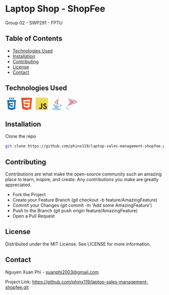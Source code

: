 # Laptop Shop - ShopFee

Group 02 - SWP291 - FPTU

## Table of Contents

- [Technologies Used](#technologies-used)
- [Installation](#installation)
- [Contributing](#contributing)
- [License](#license)
- [Contact](#contact)
<!--
- [Usage](#usage)
-->

## Technologies Used

<div>
  <img src="https://github.com/devicons/devicon/blob/master/icons/css3/css3-plain-wordmark.svg"  title="CSS3" alt="CSS" width="40" height="40"/>&nbsp;
  <img src="https://github.com/devicons/devicon/blob/master/icons/html5/html5-original.svg" title="HTML5" alt="HTML" width="40" height="40"/>&nbsp;
  <img src="https://github.com/devicons/devicon/blob/master/icons/javascript/javascript-original.svg" title="JavaScript" alt="JavaScript" width="40" height="40"/>&nbsp;
  <img src="https://github.com/devicons/devicon/blob/master/icons/java/java-original.svg" title="Java" alt="Java" width="40" height="40"/>&nbsp;
  <img src="https://github.com/devicons/devicon/blob/master/icons/microsoftsqlserver/microsoftsqlserver-original.svg" title="MSSQL"  alt="MSSQL" width="40" height="40"/>&nbsp;
</div>

## Installation

Clone the repo
 
```sh
git clone https://github.com/phinx119/laptop-sales-management-shopfee.git
```

<!--
## Usage

To build project, run:

```sh
node app.js
```
or
```sh
python app.py
```
-->

## Contributing

Contributions are what make the open-source community such an amazing place to learn, inspire, and create. Any contributions you make are greatly appreciated.

- Fork the Project
- Create your Feature Branch (git checkout -b feature/AmazingFeature)
- Commit your Changes (git commit -m 'Add some AmazingFeature')
- Push to the Branch (git push origin feature/AmazingFeature)
- Open a Pull Request

## License
Distributed under the MIT License. See LICENSE for more information.

## Contact
Nguyen Xuan Phi - xuanphi2003@gmail.com

Project Link: https://github.com/phinx119/laptop-sales-management-shopfee.git
